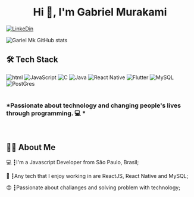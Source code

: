 <h1 align="center">Hi 👋, I'm Gabriel Murakami</h1>

[![LinkeDin](https://img.shields.io/badge/LinkedIn-0077B5?style=for-the-badge&logo=linkedin&logoColor=white)](https://www.linkedin.com/in/gabriel-mk-64231b129/)

![Gariel Mk GitHub stats](https://github-readme-stats.vercel.app/api?username=gabrielmurakami&title_color=000&text_color=5C5C5C&bg_color=F6F6F6&show_icons=true&icon_color=5FB25F)

## 🛠 Tech Stack

<div>
    <img align="center" alt='html' src='https://img.shields.io/badge/HTML-239120?style=for-the-badge&logo=html5&logoColor=white'>
    <img align="center" alt='JavaScript' src='https://img.shields.io/badge/JavaScript-F7DF1E?style=for-the-badge&logo=javascript&logoColor=black'>
    <img align="center" alt='C' src='https://img.shields.io/badge/C-00599C?style=for-the-badge&logo=c&logoColor=white'>
    <img align="center" alt='Java' src='https://img.shields.io/badge/Java-ED8B00?style=for-the-badge&logo=java&logoColor=whitehttps://img.shields.io/badge/Java-ED8B00?style=for-the-badge&logo=java&logoColor=white'>
    <img align="center" alt='React Native' src='https://img.shields.io/badge/React_Native-20232A?style=for-the-badge&logo=react&logoColor=61DAFB'>
    <img align="center" alt='Flutter' src='https://img.shields.io/badge/Flutter-02569B?style=for-the-badge&logo=flutter&logoColor=white'>
    <img align="center" alt='MySQL' src='https://img.shields.io/badge/MySQL-00000F?style=for-the-badge&logo=mysql&logoColor=white'>
    <img align="center" alt='PostGres' src='https://img.shields.io/badge/PostgreSQL-316192?style=for-the-badge&logo=postgresql&logoColor=white'>
</div>

</br>

### *Passionate about technology and changing people's lives through programming. 💻 *

</br>

## 👨‍💻 About Me

💻 ┇I'm a Javascript Developer from São Paulo,  Brasil;

💾 ┇Any tech that I enjoy working in are ReactJS, React Native and MySQL;

😍 ┇Passionate about challanges and solving problem with technology;
